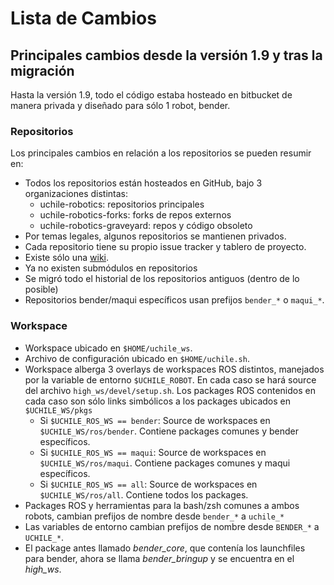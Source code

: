 # Lista de Cambios

## Principales cambios desde la versión 1.9 y tras la migración

Hasta la versión 1.9, todo el código estaba hosteado en bitbucket de manera privada y diseñado para sólo 1 robot, bender.

### Repositorios

Los principales cambios en relación a los repositorios se pueden resumir en:

* Todos los repositorios están hosteados en GitHub, bajo 3 organizaciones distintas:
    - uchile-robotics: repositorios principales
    - uchile-robotics-forks: forks de repos externos
    - uchile-robotics-graveyard: repos y código obsoleto
* Por temas legales, algunos repositorios se mantienen privados.
* Cada repositorio tiene su propio issue tracker y tablero de proyecto.
* Existe sólo una [wiki](https://github.com/uchile-robotics/uchile_system/wiki).
* Ya no existen submódulos en repositorios
* Se migró todo el historial de los repositorios antiguos (dentro de lo posible)
* Repositorios bender/maqui específicos usan prefijos `bender_*` o `maqui_*`.

### Workspace

* Workspace ubicado en `$HOME/uchile_ws`.
* Archivo de configuración ubicado en `$HOME/uchile.sh`.
* Workspace alberga 3 overlays de workspaces ROS distintos, manejados por la variable de entorno `$UCHILE_ROBOT`. En cada caso se hará source del archivo `high_ws/devel/setup.sh`. Los packages ROS contenidos en cada caso son sólo links simbólicos a los packages ubicados en `$UCHILE_WS/pkgs`
    - Si `$UCHILE_ROS_WS == bender`: Source de workspaces en `$UCHILE_WS/ros/bender`. Contiene packages comunes y bender específicos.
    - Si `$UCHILE_ROS_WS == maqui`: Source de workspaces en `$UCHILE_WS/ros/maqui`. Contiene packages comunes y maqui específicos.
    - Si `$UCHILE_ROS_WS == all`: Source de workspaces en `$UCHILE_WS/ros/all`. Contiene todos los packages.
* Packages ROS y herramientas para la bash/zsh comunes a ambos robots, cambian prefijos de nombre desde `bender_*` a `uchile_*`
* Las variables de entorno cambian prefijos de nombre desde `BENDER_*` a `UCHILE_*`.
* El package antes llamado *bender_core*, que contenía los launchfiles para bender, ahora se llama *bender_bringup* y se encuentra en el *high_ws*.
